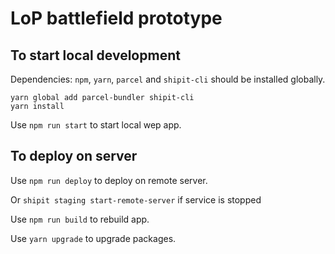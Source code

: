 # LoP battlefield prototype

## To start local development

Dependencies: `npm`, `yarn`, `parсel` and `shipit-cli` should be installed globally.

```
yarn global add parcel-bundler shipit-cli
yarn install
```

Use `npm run start` to start local wep app.

## To deploy on server

Use `npm run deploy` to deploy on remote server.

Or `shipit staging start-remote-server` if service is stopped

Use `npm run build` to rebuild app.

Use `yarn upgrade` to upgrade packages.

